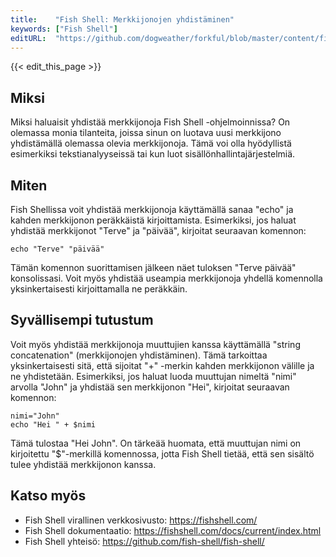 ```yaml
---
title:    "Fish Shell: Merkkijonojen yhdistäminen"
keywords: ["Fish Shell"]
editURL:  "https://github.com/dogweather/forkful/blob/master/content/fi/fish-shell/concatenating-strings.md"
---
```


{{< edit_this_page >}}

## Miksi

Miksi haluaisit yhdistää merkkijonoja Fish Shell -ohjelmoinnissa? On olemassa monia tilanteita, joissa sinun on luotava uusi merkkijono yhdistämällä olemassa olevia merkkijonoja. Tämä voi olla hyödyllistä esimerkiksi tekstianalyyseissä tai kun luot sisällönhallintajärjestelmiä.

## Miten

Fish Shellissa voit yhdistää merkkijonoja käyttämällä sanaa "echo" ja kahden merkkijonon peräkkäistä kirjoittamista. Esimerkiksi, jos haluat yhdistää merkkijonot "Terve" ja "päivää", kirjoitat seuraavan komennon:

```Fish Shell
echo "Terve" "päivää"
```

Tämän komennon suorittamisen jälkeen näet tuloksen "Terve päivää" konsolissasi. Voit myös yhdistää useampia merkkijonoja yhdellä komennolla yksinkertaisesti kirjoittamalla ne peräkkäin.

## Syvällisempi tutustum

Voit myös yhdistää merkkijonoja muuttujien kanssa käyttämällä "string concatenation" (merkkijonojen yhdistäminen). Tämä tarkoittaa yksinkertaisesti sitä, että sijoitat "+" -merkin kahden merkkijonon välille ja ne yhdistetään. Esimerkiksi, jos haluat luoda muuttujan nimeltä "nimi" arvolla "John" ja yhdistää sen merkkijonon "Hei", kirjoitat seuraavan komennon:

```Fish Shell
nimi="John"
echo "Hei " + $nimi
```

Tämä tulostaa "Hei John". On tärkeää huomata, että muuttujan nimi on kirjoitettu "$"-merkillä komennossa, jotta Fish Shell tietää, että sen sisältö tulee yhdistää merkkijonon kanssa.

## Katso myös

- Fish Shell virallinen verkkosivusto: https://fishshell.com/
- Fish Shell dokumentaatio: https://fishshell.com/docs/current/index.html
- Fish Shell yhteisö: https://github.com/fish-shell/fish-shell/